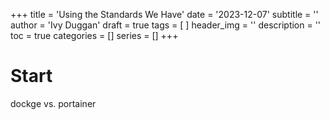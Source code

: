 +++
title = 'Using the Standards We Have'
date = '2023-12-07'
subtitle = ''
author = 'Ivy Duggan'
draft = true
tags = [
]
header_img = ''
description = ''
toc = true
categories = []
series = []
+++

# Start

dockge vs. portainer
